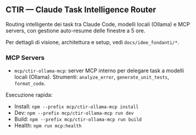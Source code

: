 ## CTIR — Claude Task Intelligence Router

Routing intelligente dei task tra Claude Code, modelli locali (Ollama) e MCP servers, con gestione auto-resume delle finestre a 5 ore.

Per dettagli di visione, architettura e setup, vedi `docs/idee_fondanti/*`.

### MCP Servers
- `mcp/ctir-ollama-mcp`: server MCP interno per delegare task a modelli locali (Ollama). Strumenti: `analyze_error`, `generate_unit_tests`, `format_code`.

Esecuzione rapida:
- Install: `npm --prefix mcp/ctir-ollama-mcp install`
- Dev: `npm --prefix mcp/ctir-ollama-mcp run dev`
- Build: `npm --prefix mcp/ctir-ollama-mcp run build`
- Health: `npm run mcp:health`
